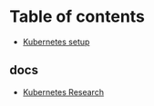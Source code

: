 # Table of contents

* [Kubernetes setup](README.md)

## docs

* [Kubernetes Research](docs/kubernetes-research.md)

